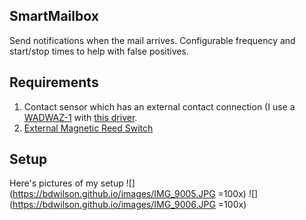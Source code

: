 SmartMailbox
---
Send notifications when the mail arrives. Configurable frequency and start/stop
times to help with false positives. 

Requirements
---
1. Contact sensor which has an external contact connection (I use a
[WADWAZ-1](https://www.amazon.com/GoControl-Z-Wave-Door-Window-Sensor/dp/B00MNYSEF4) with [this driver](https://community.hubitat.com/t/gocontrol-and-sim-contact-sensor/325).
2. [External Magnetic Reed Switch](https://www.amazon.com/gp/product/B07F5VYZ2B)

Setup
---
Here's pictures of my setup
![](https://bdwilson.github.io/images/IMG_9005.JPG =100x)
![](https://bdwilson.github.io/images/IMG_9006.JPG =100x)
